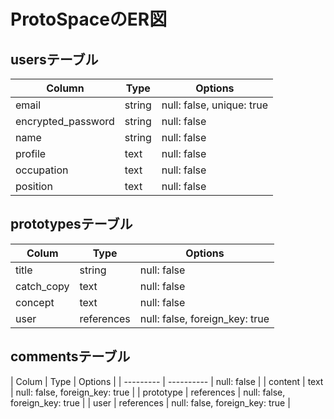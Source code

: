 # ProtoSpaceのER図

## usersテーブル

| Column             | Type   | Options     |
| -------------------| ------ | ----------- |
| email              | string | null: false, unique: true |
| encrypted_password | string | null: false |
| name               | string | null: false |
| profile            | text   | null: false |
| occupation         | text   | null: false |
| position           | text   | null: false |

## prototypesテーブル

| Colum      | Type       | Options     |
| ---------- | ---------- | ----------- |
| title      | string     | null: false |
| catch_copy | text       | null: false |
| concept    | text       | null: false |
| user       | references | null: false, foreign_key: true |

## commentsテーブル

| Colum     | Type       | Options     |
| --------- | ---------- | null: false |
| content   | text       | null: false, foreign_key: true |
| prototype | references | null: false, foreign_key: true |
| user      | references | null: false, foreign_key: true |